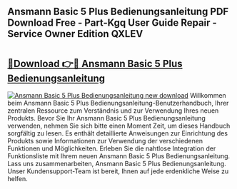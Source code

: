 ## Ansmann Basic 5 Plus Bedienungsanleitung PDF Download Free - Part-Kgq User Guide Repair - Service Owner Edition QXLEV

# <h2><a href="http://df2gng.blite.top/?on=Ansmann+Basic+5+Plus+Bedienungsanleitung">🔗Download 👉🔴 Ansmann Basic 5 Plus Bedienungsanleitung</a></h2>

[![Ansmann Basic 5 Plus Bedienungsanleitung new download](https://i.imgur.com/lujVjoI.png)](http://df2gng.blite.top/?on=Ansmann+Basic+5+Plus+Bedienungsanleitung)
Willkommen beim Ansmann Basic 5 Plus Bedienungsanleitung-Benutzerhandbuch, Ihrer zentralen Ressource zum Verständnis und zur Verwendung Ihres neuen Produkts. Bevor Sie Ihr Ansmann Basic 5 Plus Bedienungsanleitung verwenden, nehmen Sie sich bitte einen Moment Zeit, um dieses Handbuch sorgfältig zu lesen. Es enthält detaillierte Anweisungen zur Einrichtung des Produkts sowie Informationen zur Verwendung der verschiedenen Funktionen und Möglichkeiten. Erleben Sie die nahtlose Integration der Funktionsliste mit Ihrem neuen Ansmann Basic 5 Plus Bedienungsanleitung. Lass uns zusammenarbeiten, Ansmann Basic 5 Plus Bedienungsanleitung. Unser Kundensupport-Team ist bereit, Ihnen auf jede erdenkliche Weise zu helfen.
